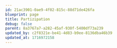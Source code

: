 ```yaml
---
id: 21ac3901-0ae9-4f02-815c-88d71de426fa
blueprint: page
title: Partizipation
debug: false
parent: 8a3767a7-a282-45af-930f-5400df73a239
updated_by: c2f8321e-be41-4d83-b9ee-8136dba46b39
updated_at: 1716972158
---
```

